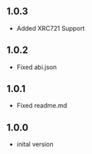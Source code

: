 ## 1.0.3
- Added XRC721 Support

## 1.0.2
- Fixed abi.json 

## 1.0.1
- Fixed readme.md

## 1.0.0
- inital version
